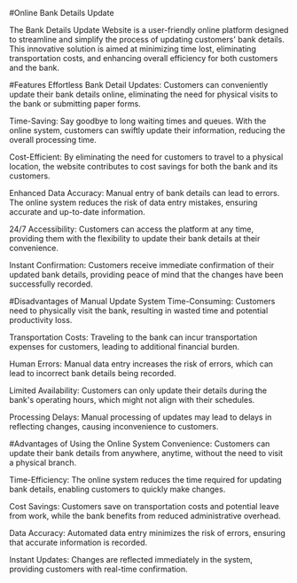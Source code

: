 #Online Bank Details Update 

The Bank Details Update Website is a user-friendly online platform designed to streamline and simplify the process of updating customers' bank details. This innovative solution is aimed at minimizing time lost, eliminating transportation costs, and enhancing overall efficiency for both customers and the bank.

#Features
Effortless Bank Detail Updates: Customers can conveniently update their bank details online, eliminating the need for physical visits to the bank or submitting paper forms.

Time-Saving: Say goodbye to long waiting times and queues. With the online system, customers can swiftly update their information, reducing the overall processing time.

Cost-Efficient: By eliminating the need for customers to travel to a physical location, the website contributes to cost savings for both the bank and its customers.

Enhanced Data Accuracy: Manual entry of bank details can lead to errors. The online system reduces the risk of data entry mistakes, ensuring accurate and up-to-date information.

24/7 Accessibility: Customers can access the platform at any time, providing them with the flexibility to update their bank details at their convenience.

Instant Confirmation: Customers receive immediate confirmation of their updated bank details, providing peace of mind that the changes have been successfully recorded.

#Disadvantages of Manual Update System
Time-Consuming: Customers need to physically visit the bank, resulting in wasted time and potential productivity loss.

Transportation Costs: Traveling to the bank can incur transportation expenses for customers, leading to additional financial burden.

Human Errors: Manual data entry increases the risk of errors, which can lead to incorrect bank details being recorded.

Limited Availability: Customers can only update their details during the bank's operating hours, which might not align with their schedules.

Processing Delays: Manual processing of updates may lead to delays in reflecting changes, causing inconvenience to customers.

#Advantages of Using the Online System
Convenience: Customers can update their bank details from anywhere, anytime, without the need to visit a physical branch.

Time-Efficiency: The online system reduces the time required for updating bank details, enabling customers to quickly make changes.

Cost Savings: Customers save on transportation costs and potential leave from work, while the bank benefits from reduced administrative overhead.

Data Accuracy: Automated data entry minimizes the risk of errors, ensuring that accurate information is recorded.

Instant Updates: Changes are reflected immediately in the system, providing customers with real-time confirmation.
